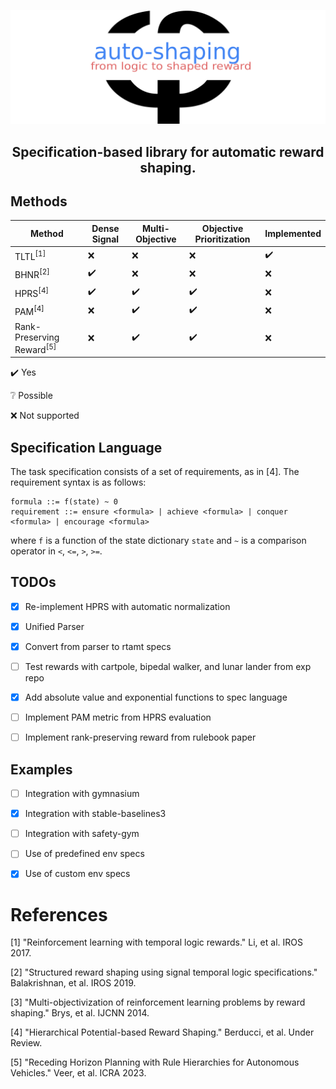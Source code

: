 [![Logo](docs/logo.svg)](https://github.com/luigiberducci/auto-shaping)

<h2 align="center">Specification-based library for automatic reward shaping.</h2>


## Methods
| Method                               | Dense Signal       | Multi-Objective     | Objective Prioritization | Implemented        |
|--------------------------------------|--------------------|---------------------|--------------------------|--------------------|
| TLTL<sup>[1]</sup>                   | :x:                | :x:                 | :x:                      | :heavy_check_mark: |
| BHNR<sup>[2]</sup>                   | :heavy_check_mark: | :x:                 | :x:                      | :x:                |
| HPRS<sup>[4]</sup>                   | :heavy_check_mark: | :heavy_check_mark:  | :heavy_check_mark:       | :x:                |
| PAM<sup>[4]</sup>                    | :x:                | :heavy_check_mark:  | :heavy_check_mark:       | :x:                |
| Rank-Preserving Reward<sup>[5]</sup> | :x:                | :heavy_check_mark:  | :heavy_check_mark:       | :x:                |

:heavy_check_mark: Yes

:grey_question: Possible

:x: Not supported

## Specification Language
The task specification consists of a set of requirements, as in [4]. The requirement syntax is as follows:
```
formula ::= f(state) ~ 0
requirement ::= ensure <formula> | achieve <formula> | conquer <formula> | encourage <formula>
```

where `f` is a function of the state dictionary `state` 
and `~` is a comparison operator in `<`, `<=`, `>`, `>=`.


## TODOs
 - [x] Re-implement HPRS with automatic normalization 
 - [x] Unified Parser
 - [x] Convert from parser to rtamt specs
 - [ ] Test rewards with cartpole, bipedal walker, and lunar lander from exp repo
 - [x] Add absolute value and exponential functions to spec language
 - [ ] Implement PAM metric from HPRS evaluation
 - [ ] Implement rank-preserving reward from rulebook paper


## Examples
 - [ ] Integration with gymnasium
 - [x] Integration with stable-baselines3
 - [ ] Integration with safety-gym
 - [ ] Use of predefined env specs
 - [x] Use of custom env specs


# References
[1] "Reinforcement learning with temporal logic rewards." Li, et al. IROS 2017.

[2] "Structured reward shaping using signal temporal logic specifications." Balakrishnan, et al. IROS 2019.

[3] "Multi-objectivization of reinforcement learning problems by reward shaping." Brys, et al. IJCNN 2014.

[4] "Hierarchical Potential-based Reward Shaping." Berducci, et al. Under Review.

[5] "Receding Horizon Planning with Rule Hierarchies for Autonomous Vehicles." Veer, et al. ICRA 2023.

